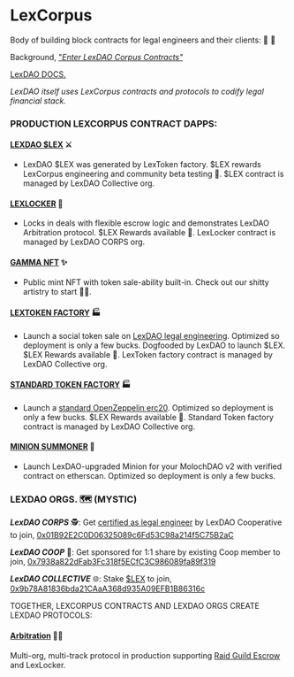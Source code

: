 # LexCorpus
Body of building block contracts for legal engineers and their clients: 🤖 📜

Background, ["*Enter LexDAO Corpus Contracts"*](https://medium.com/lexdaoism/enter-lexdao-corpus-contracts-df01d8518019)

[LexDAO DOCS.](https://lexdao.gitbook.io/protocol/)

*LexDAO itself uses LexCorpus contracts and protocols to codify legal financial stack.*

### PRODUCTION LEXCORPUS CONTRACT DAPPS:
#### [LEXDAO $LEX](https://lexdao.github.io/LEX/) ⚔️
 * LexDAO $LEX was generated by LexToken factory. $LEX rewards LexCorpus engineering and community beta testing 💸. $LEX contract is managed by LexDAO Collective org.
#### [LEXLOCKER](https://lexdao.github.io/LXL/) 🔐
 * Locks in deals with flexible escrow logic and demonstrates LexDAO Arbitration protocol. $LEX Rewards available 💸. LexLocker contract is managed by LexDAO CORPS org.
#### [GAMMA NFT](https://lexdao.github.io/GAMMANFT/) ✨
 * Public mint NFT with token sale-ability built-in. Check out our shitty artistry to start 🧑‍🎨. 
#### [LEXTOKEN FACTORY](https://lexdao.github.io/LexTokenize/) 🏭
 * Launch a social token sale on [LexDAO legal engineering](https://lexdao.substack.com/p/launch-on-lextoken). Optimized so deployment is only a few bucks. Dogfooded by LexDAO to launch $LEX. $LEX Rewards available 💸. LexToken factory contract is managed by LexDAO Collective org.
#### [STANDARD TOKEN FACTORY](https://lexdao.github.io/OZToken/) 🏭
 * Launch a [standard OpenZeppelin erc20](https://github.com/OpenZeppelin/openzeppelin-contracts/blob/master/contracts/presets/ERC20PresetMinterPauser.sol). Optimized so deployment is only a few bucks. $LEX Rewards available 💸. Standard Token factory contract is managed by LexDAO Collective org.
#### [MINION SUMMONER](https://lexdao.github.io/MinionSummoner/) 👺
 * Launch LexDAO-upgraded Minion for your MolochDAO v2 with verified contract on etherscan. Optimized so deployment is only a few bucks.

### LEXDAO ORGS. 🗺️ (MYSTIC)

***LexDAO CORPS*** 🕵️: Get [certified as legal engineer](https://github.com/lexDAO/Legal-Engineers) by LexDAO Cooperative to join, [0x01B92E2C0D06325089c6Fd53C98a214f5C75B2aC](https://etherscan.io/address/0x01b92e2c0d06325089c6fd53c98a214f5c75b2ac#code)

***LexDAO COOP*** 🤝: Get sponsored for 1:1 share by existing Coop member to join, [0x7938a822dFab3Fc318f5ECfC3C986089fa89f319](https://etherscan.io/address/0x7938a822dfab3fc318f5ecfc3c986089fa89f319#code)

***LexDAO COLLECTIVE*** 🌐: Stake [$LEX](https://lexdao.github.io/LEX/) to join, [0x9b78A81836bda21CAaA368d935A09EFB1B86316c](https://etherscan.io/address/0x9b78A81836bda21CAaA368d935A09EFB1B86316c#code)

TOGETHER, LEXCORPUS CONTRACTS AND LEXDAO ORGS CREATE LEXDAO PROTOCOLS:

#### [Arbitration](https://github.com/lexDAO/Arbitration) 🧑‍⚖️
Multi-org, multi-track protocol in production supporting [Raid Guild Escrow](https://escrow.raidguild.org/) and LexLocker.
